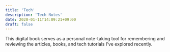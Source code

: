 ```yaml
---
title: 'Tech'
description: 'Tech Notes'
date: 2020-01-11T14:09:21+09:00
draft: false
---
```


This digital book serves as a personal note-taking tool for remembering and reviewing the articles, books, and tech tutorials I've explored recently.
